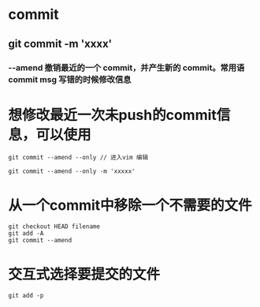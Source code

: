# commit

## git commit -m 'xxxx'

### --amend 撤销最近的一个 commit，并产生新的 commit。常用语 commit msg 写错的时候修改信息

# 想修改最近一次未push的commit信息，可以使用
```
git commit --amend --only // 进入vim 编辑

git commit --amend --only -m 'xxxxx'
```

# 从一个commit中移除一个不需要的文件
```
git checkout HEAD filename
git add -A
git commit --amend
```

# 交互式选择要提交的文件
```
git add -p
```
